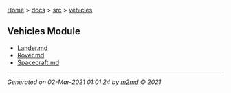 [Home](../../index.md) > [docs](../../docs_index.md) > [src](../src_index.md) > [vehicles](vehicles_index.md)  

## Vehicles Module

- [Lander.md](Lander.md)
- [Rover.md](Rover.md)
- [Spacecraft.md](Spacecraft.md)

***

*Generated on 02-Mar-2021 01:01:24 by [m2md](https://github.com/crgnam-research/m2md) © 2021*